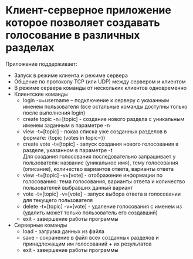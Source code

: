 # Клиент-серверное приложение которое позволяет создавать голосование в различных разделах

Приложение поддерживает:
* Запуск в режиме клиента и режиме сервера
* Общение по протоколу TCP (или UDP) между сервером и клиентом
* В режиме сервера команды от нескольких клиентов одновременно
* Клиентские команды
  - login -u=username – подключение к серверу с указанным именем пользователя (все остальные команды доступны только после выполнения login)
  - create topic -n=[topic] - создание нового раздела c уникальным именем заданным в параметре -n
  - view -t=[topic] - показ списка уже созданных разделов в формате: {topic (votes in topic=<count>)}
  - create vote -t=[topic] - запуск создания нового голосования в разделе, указанном в параметре -t  
    Для создания голосования последовательно запрашивает у пользователя: название (уникальное имя), тему голосования (описание), количество вариантов ответа, варианты ответа
  - view -t=[topic] -v=[vote] - отображение информации по голосованию: тема голосования, варианты ответа и количество пользователей выбравших данный вариант
  - vote -t=[topic] -v=[vote] - запуск выбора ответа в голосовании для текущего пользователя
  - delete -t=[topic] -v=[vote] - удаление голосования с именем <vote> из <topic> (удалить может только пользователь его создавший)
  - exit - завершение работы программы
* Серверные команды
  - load <filename> - загрузка данных из файла
  - save <filename> - сохранение в файл всех созданных разделов и принадлежащим им голосований + их результатов
  - exit - завершение работы программы
